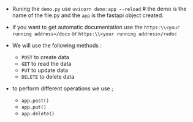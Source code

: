 - Runing the `demo.py` use `uvicorn demo:app --reload` # the demo is the name of the file.py and the `app` is the fastapi object created.
- if you want to get automatic documentation use the `https:\\<your running address>/docs` or `https:\\<your running address>/redoc`

- We will use the following methods :
    -  `POST` to create data
    - `GET` to read the data
    - `PUT` to update data
    - `DELETE` to delete data 

- to perform different operations we use ;
    - `app.post()`
    - `app.put()`
    - `app.delete()`
